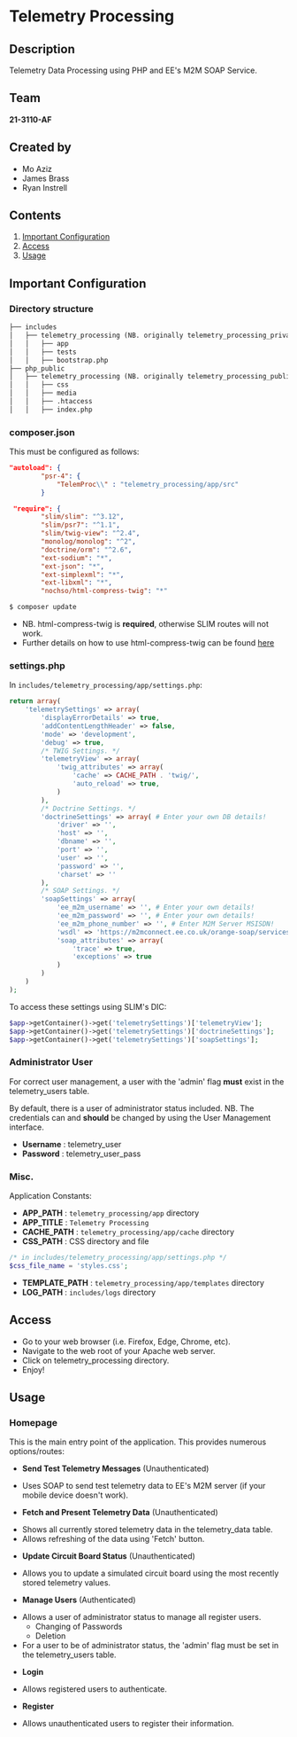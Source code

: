 # Telemetry Processing
## Description
Telemetry Data Processing using PHP and EE's M2M SOAP Service. 
## Team
**21-3110-AF**
## Created by
* Mo Aziz
* James Brass
* Ryan Instrell
## Contents
1. [Important Configuration](#important-configuration)
2. [Access](#access)
3. [Usage](#usage)
## Important Configuration
### Directory structure
```markdown
├── includes
│   ├── telemetry_processing (NB. originally telemetry_processing_private)
│   │   ├── app
│   │   ├── tests
│   │   ├── bootstrap.php
├── php_public
│   ├── telemetry_processing (NB. originally telemetry_processing_public)
│   │   ├── css
│   │   ├── media
│   │   ├── .htaccess
│   │   ├── index.php
```
### composer.json
This must be configured as follows:
```json
"autoload": {
        "psr-4": {
            "TelemProc\\" : "telemetry_processing/app/src"
        }
```
```json
 "require": {
        "slim/slim": "^3.12",
        "slim/psr7": "^1.1",
        "slim/twig-view": "^2.4",
        "monolog/monolog": "^2",
        "doctrine/orm": "^2.6",
        "ext-sodium": "*",
        "ext-json": "*",
        "ext-simplexml": "*",
        "ext-libxml": "*",
        "nochso/html-compress-twig": "*"
```
```bash
$ composer update
```
* NB. html-compress-twig is **required**, otherwise SLIM routes will not work.
* Further details on how to use html-compress-twig can be found [here](https://github.com/nochso/html-compress-twig)
### settings.php
In `includes/telemetry_processing/app/settings.php`:
```php
return array(
    'telemetrySettings' => array(
        'displayErrorDetails' => true,
        'addContentLengthHeader' => false,
        'mode' => 'development',
        'debug' => true,
        /* TWIG Settings. */
        'telemetryView' => array(
            'twig_attributes' => array(
                'cache' => CACHE_PATH . 'twig/',
                'auto_reload' => true,
            )
        ),
        /* Doctrine Settings. */
        'doctrineSettings' => array( # Enter your own DB details!
            'driver' => '',
            'host' => '',
            'dbname' => '',
            'port' => '',
            'user' => '',
            'password' => '',
            'charset' => ''
        ),
        /* SOAP Settings. */
        'soapSettings' => array(
            'ee_m2m_username' => '', # Enter your own details!
            'ee_m2m_password' => '', # Enter your own details!
            'ee_m2m_phone_number' => '', # Enter M2M Server MSISDN!
            'wsdl' => 'https://m2mconnect.ee.co.uk/orange-soap/services/MessageServiceByCountry?wsdl',
            'soap_attributes' => array(
                'trace' => true,
                'exceptions' => true
            )
        )
    )
);
```
To access these settings using SLIM's DIC:
```php
$app->getContainer()->get('telemetrySettings')['telemetryView'];
$app->getContainer()->get('telemetrySettings')['doctrineSettings'];
$app->getContainer()->get('telemetrySettings')['soapSettings'];
```
### Administrator User
For correct user management, a user with the 'admin' flag **must** exist in the telemetry_users table.

By default, there is a user of administrator status included. NB. The credentials can and **should** be changed by using the User Management interface.

* **Username** : telemetry_user
* **Password** : telemetry_user_pass

### Misc. 
Application Constants:
* **APP_PATH** : `telemetry_processing/app` directory
* **APP_TITLE** : `Telemetry Processing`
* **CACHE_PATH** : `telemetry_processing/app/cache` directory
* **CSS_PATH** : CSS directory and file
```php
/* in includes/telemetry_processing/app/settings.php */
$css_file_name = 'styles.css';
```
* **TEMPLATE_PATH** : `telemetry_processing/app/templates` directory
* **LOG_PATH** : `includes/logs` directory 
## Access
* Go to your web browser (i.e. Firefox, Edge, Chrome, etc).
* Navigate to the web root of your Apache web server.
* Click on telemetry_processing directory.
* Enjoy!
## Usage
### Homepage
This is the main entry point of the application. This provides numerous options/routes:
* **Send Test Telemetry Messages** (Unauthenticated)
+ Uses SOAP to send test telemetry data to EE's M2M server (if your mobile device doesn't work).
* **Fetch and Present Telemetry Data** (Unauthenticated)
+ Shows all currently stored telemetry data in the telemetry_data table.
+ Allows refreshing of the data using 'Fetch' button.
* **Update Circuit Board Status** (Unauthenticated)
+ Allows you to update a simulated circuit board using the most recently stored telemetry values.
* **Manage Users** (Authenticated)
+ Allows a user of administrator status to manage all register users.
  * Changing of Passwords
  * Deletion
+ For a user to be of administrator status, the 'admin' flag must be set in the telemetry_users table.
* **Login**
+ Allows registered users to authenticate.
* **Register**
+ Allows unauthenticated users to register their information.

